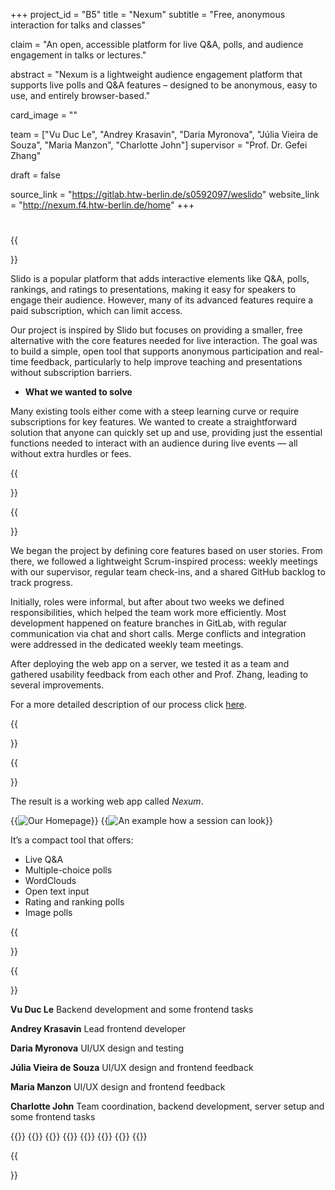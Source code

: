 +++
project_id = "B5"
title = "Nexum"
subtitle = "Free, anonymous interaction for talks and classes"

claim = "An open, accessible platform for live Q&A, polls, and audience engagement in talks or lectures."

abstract = "Nexum is a lightweight audience engagement platform that supports live polls and Q&A features – designed to be anonymous, easy to use, and entirely browser-based."

card_image = ""

team = ["Vu Duc Le", "Andrey Krasavin", "Daria Myronova", "Júlia Vieira de Souza", "Maria Manzon", "Charlotte John"]
supervisor = "Prof. Dr. Gefei Zhang"

draft = false

source_link = "https://gitlab.htw-berlin.de/s0592097/weslido"
website_link = "http://nexum.f4.htw-berlin.de/home"
+++

#


{{<section title="Our Goal">}}

Slido is a popular platform that adds interactive elements like Q&A, polls, rankings, and ratings to presentations, making it easy for speakers to engage their audience. However, many of its advanced features require a paid subscription, which can limit access.

Our project is inspired by Slido but focuses on providing a smaller, free alternative with the core features needed for live interaction. The goal was to build a simple, open tool that supports anonymous participation and real-time feedback, particularly to help improve teaching and presentations without subscription barriers.

* **What we wanted to solve**

Many existing tools either come with a steep learning curve or require subscriptions for key features. We wanted to create a straightforward solution that anyone can quickly set up and use, providing just the essential functions needed to interact with an audience during live events — all without extra hurdles or fees.

{{</section>}}


{{<section title="Process">}}

We began the project by defining core features based on user stories. From there, we followed a lightweight Scrum-inspired process: weekly meetings with our supervisor, regular team check-ins, and a shared GitHub backlog to track progress.

Initially, roles were informal, but after about two weeks we defined responsibilities, which helped the team work more efficiently. Most development happened on feature branches in GitLab, with regular communication via chat and short calls. Merge conflicts and integration were addressed in the dedicated weekly team meetings.

After deploying the web app on a server, we tested it as a team and gathered usability feedback from each other and Prof. Zhang, leading to several improvements.

For a more detailed description of our process click [here](process). 

{{</section>}}

{{<section title="Outcome">}}

The result is a working web app called *Nexum*. 

{{<image src="images/homepage.png" alt="Our Homepage">}}
{{<image src="images/session.png" alt="An example how a session can look">}}

It’s a compact tool that offers:

- Live Q&A  
- Multiple-choice polls  
- WordClouds  
- Open text input  
- Rating and ranking polls  
- Image polls

{{</section>}}


{{<section title="Team">}}

**Vu Duc Le**
Backend development and some frontend tasks  

**Andrey Krasavin**
Lead frontend developer 

**Daria Myronova**
UI/UX design and testing

**Júlia Vieira de Souza**
UI/UX design and frontend feedback

**Maria Manzon**
UI/UX design and frontend feedback

**Charlotte John**
Team coordination, backend development, server setup and some frontend tasks

{{<gallery>}}
{{<team-member image="images/temp_member_image.png" name="Vu Duc Le">}}
{{<team-member image="images/temp_member_image.png" name="Andrey Krasavin">}}
{{<team-member image="images/temp_member_image.png" name="Daria Myronova">}}
{{<team-member image="images/temp_member_image.png" name="Júlia Vieira de Souza">}}
{{<team-member image="images/temp_member_image.png" name="Maria Manzon">}}
{{<team-member image="images/temp_member_image.png" name="Charlotte John">}}
{{</gallery>}}

{{</section>}} 


